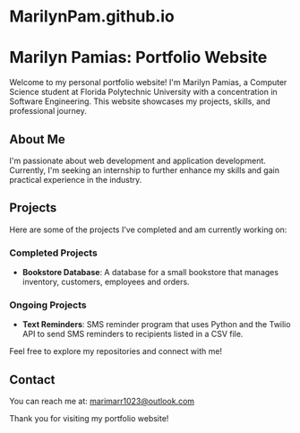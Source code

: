 # MarilynPam.github.io
# Marilyn Pamias: Portfolio Website

Welcome to my personal portfolio website! I'm Marilyn Pamias, a Computer Science student at Florida Polytechnic University with a concentration in Software Engineering. This website showcases my projects, skills, and professional journey.

## About Me

I'm passionate about web development and application development. Currently, I'm seeking an internship to further enhance my skills and gain practical experience in the industry.

## Projects

Here are some of the projects I've completed and am currently working on:

### Completed Projects
- **Bookstore Database**: A database for a small bookstore that manages inventory, customers, employees and orders.

### Ongoing Projects
- **Text Reminders**: SMS reminder program that uses Python and the Twilio API to send SMS reminders to recipients listed in a CSV file.

Feel free to explore my repositories and connect with me!

## Contact

You can reach me at: marimarr1023@outlook.com

Thank you for visiting my portfolio website!
